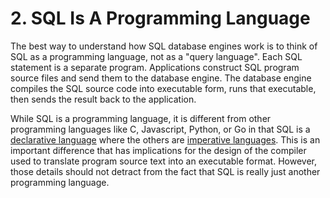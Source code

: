 # 2\. SQL Is A Programming Language



The best way to understand how SQL database engines work is to
think of SQL as a programming language, not as a "query language".
Each SQL statement is a separate program. Applications construct
SQL program source files and send them to the database engine.
The database engine compiles the SQL source code into executable
form, runs that executable, then sends the result back to the
application.




While SQL is a programming language, it is different from other
programming languages like C, Javascript, Python, or Go in that
SQL is a 
[declarative language](https://en.wikipedia.org/wiki/Declarative_programming)
where the others are
[imperative languages](https://en.wikipedia.org/wiki/Imperative_programming).
This is an important difference that has implications for the
design of the compiler used to translate program source text into an
executable format. However, those details 
should not detract from the fact that
SQL is really just another programming language.



